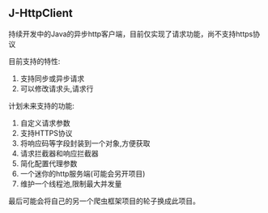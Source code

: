 ## J-HttpClient

持续开发中的Java的异步http客户端，目前仅实现了请求功能，尚不支持https协议

目前支持的特性:
1. 支持同步或异步请求
2. 可以修改请求头,请求行

计划未来支持的功能:
1. 自定义请求参数
2. 支持HTTPS协议
3. 将响应码等字段封装到一个对象,方便获取
4. 请求拦截器和响应拦截器
5. 简化配置代理参数
6. 一个迷你的http服务端(可能会另开项目)
7. 维护一个线程池,限制最大并发量

最后可能会将自己的另一个爬虫框架项目的轮子换成此项目。
